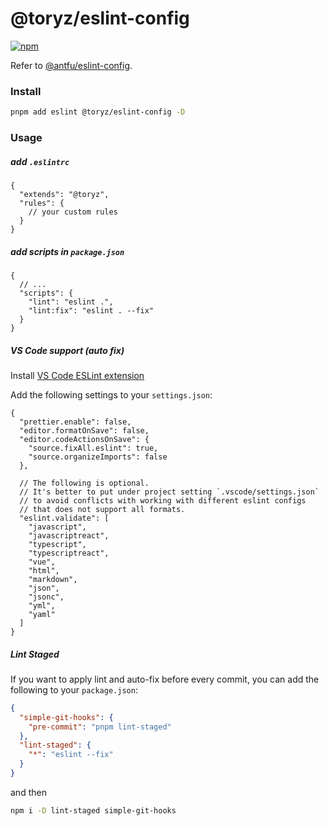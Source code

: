 # @toryz/eslint-config

[![npm](https://img.shields.io/npm/v/@toryz/eslint-config?color=1dd1a1&label=)](https://npmjs.com/package/@toryz/eslint-config)

Refer to [@antfu/eslint-config](https://github.com/antfu/eslint-config).

### Install

```bash
pnpm add eslint @toryz/eslint-config -D
```

### Usage

##### add `.eslintrc`
```jsonc
{
  "extends": "@toryz",
  "rules": {
    // your custom rules
  }
}
```

##### add scripts in `package.json`
```jsonc
{
  // ...
  "scripts": {
    "lint": "eslint .",
    "lint:fix": "eslint . --fix"
  }
}
```

##### VS Code support (auto fix)

Install [VS Code ESLint extension](https://marketplace.visualstudio.com/items?itemName=dbaeumer.vscode-eslint)

Add the following settings to your `settings.json`:

```jsonc
{
  "prettier.enable": false,
  "editor.formatOnSave": false,
  "editor.codeActionsOnSave": {
    "source.fixAll.eslint": true,
    "source.organizeImports": false
  },

  // The following is optional.
  // It's better to put under project setting `.vscode/settings.json`
  // to avoid conflicts with working with different eslint configs
  // that does not support all formats.
  "eslint.validate": [
    "javascript",
    "javascriptreact",
    "typescript",
    "typescriptreact",
    "vue",
    "html",
    "markdown",
    "json",
    "jsonc",
    "yml",
    "yaml"
  ]
}
```

##### Lint Staged

If you want to apply lint and auto-fix before every commit, you can add the following to your `package.json`:

```json
{
  "simple-git-hooks": {
    "pre-commit": "pnpm lint-staged"
  },
  "lint-staged": {
    "*": "eslint --fix"
  }
}
```

and then

```bash
npm i -D lint-staged simple-git-hooks
```
